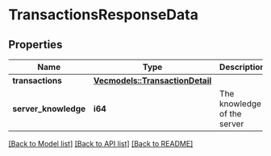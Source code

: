 # TransactionsResponseData

## Properties

Name | Type | Description | Notes
------------ | ------------- | ------------- | -------------
**transactions** | [**Vec<models::TransactionDetail>**](TransactionDetail.md) |  | 
**server_knowledge** | **i64** | The knowledge of the server | 

[[Back to Model list]](../README.md#documentation-for-models) [[Back to API list]](../README.md#documentation-for-api-endpoints) [[Back to README]](../README.md)


